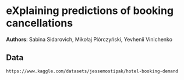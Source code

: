 # eXplaining predictions of booking cancellations

**Authors**: Sabina Sidarovich, Mikołaj Piórczyński, Yevhenii Vinichenko  

 
## Data
```
https://www.kaggle.com/datasets/jessemostipak/hotel-booking-demand
```
